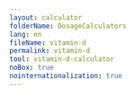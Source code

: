 ```yaml
---
layout: calculator
folderName: DosageCalculators
lang: en
fileName: vitamin-d
permalink: vitamin-d
tool: vitamin-d-calculator
noBox: true
nointernationalization: true
---
```


